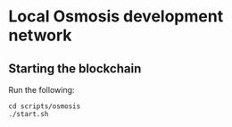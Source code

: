 # Local Osmosis development network

## Starting the blockchain

Run the following:

```
cd scripts/osmosis
./start.sh
```
